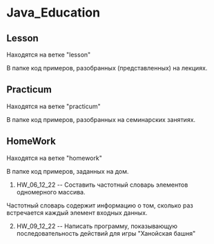 # Java_Education
## Lesson 
Находятся на ветке "lesson"

 В папке код примеров, разобранных (представленных) на лекциях.

## Practicum
Находятся на ветке "practicum"
  
В папке код примеров, разобранных на семинарских занятиях.

## HomeWork
Находятся на ветке "homework"
  
В папке код примеров, заданных на дом.

1) HW_06_12_22 -- Составить частотный словарь элементов одномерного массива.

Частотный словарь содержит информацию о том, сколько раз встречается каждый элемент входных данных.

2) HW_09_12_22 -- Написать программу, показывающую последовательность действий для игры
"Ханойская башня"
